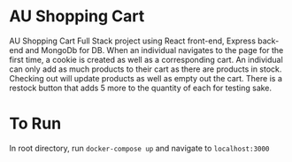 # AU Shopping Cart
AU Shopping Cart Full Stack project using React front-end, Express back-end and MongoDb for DB. 
When an individual navigates to the page for the first time, a cookie is created as well as a corresponding cart. 
An individual can only add as much products to their cart as there are products in stock. Checking out will update products as well as empty out the cart.
There is a restock button that adds 5 more to the quantity of each for testing sake.

# To Run
In root directory, run  <code>docker-compose up</code> and navigate to <code>localhost:3000</code>
